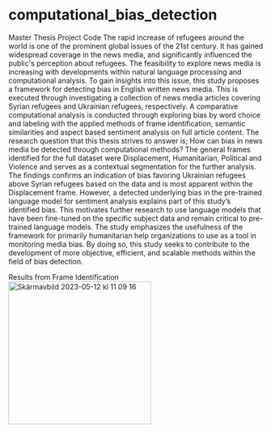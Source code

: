# computational_bias_detection
Master Thesis Project Code
The rapid increase of refugees around the world is one of the prominent global issues of the 21st century. It has gained widespread coverage in the news media, and significantly influenced the public's perception about refugees. The feasibility to explore news media is increasing with developments within natural language processing and computational analysis. 
To gain insights into this issue, this study proposes a framework for detecting bias in English written news media. This is executed through investigating a collection of news media articles covering Syrian refugees and Ukrainian refugees, respectively. A comparative computational analysis is conducted through exploring bias by word choice and labeling with the applied methods of frame identification, semantic similarities and aspect based sentiment analysis on full article content. The research question that this thesis strives to answer is;  How can bias in news media be detected through computational methods? The general frames identified for the full dataset were Displacement, Humanitarian, Political and Violence and serves as a contextual segmentation for the further analysis. The findings confirms an indication of bias favoring Ukrainian refugees above Syrian refugees based on the data and is most apparent within the Displacement frame. However, a detected underlying bias in the pre-trained language model for sentiment analysis explains part of this study’s identified bias. This motivates further research to use language models that have been fine-tuned on the specific subject data and remain critical to pre-trained language models. The study emphasizes the usefulness of the framework for primarily humanitarian help organizations to use as a tool in monitoring media bias. By doing so, this study seeks to contribute to the development of more objective, efficient, and scalable methods within the field of bias detection.

Results from Frame Identification
<img width="282" alt="Skärmavbild 2023-05-12 kl  11 09 16" src="https://github.com/visu21ab/computational_bias_detection/assets/91184444/8771356e-d703-4dac-9dfc-8e80e7715b0b">
